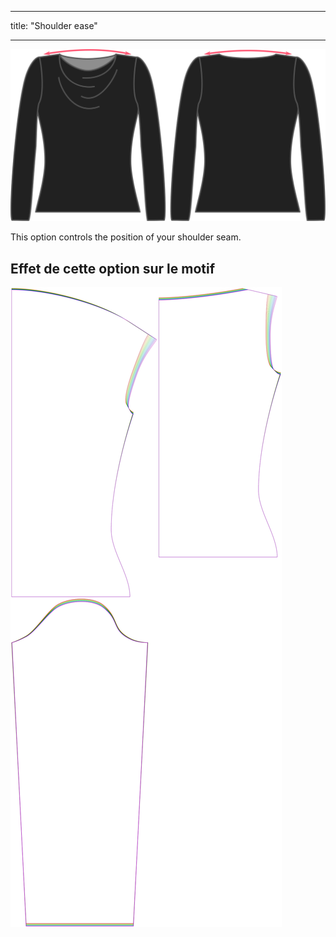 - - -
title: "Shoulder ease"
- - -

![The shoulder ease option on Diana](./shoulderease.svg)

This option controls the position of your shoulder seam.

## Effet de cette option sur le motif

![This image shows the effect of this option by superimposing several variants that have a different value for this option](diana_shoulderease_sample.svg "Effet de cette option sur le modèle")
